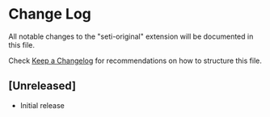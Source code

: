 # Change Log

All notable changes to the "seti-original" extension will be documented in this file.

Check [Keep a Changelog](http://keepachangelog.com/) for recommendations on how to structure this file.

## [Unreleased]

- Initial release
